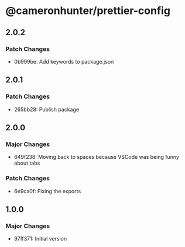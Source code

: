 # @cameronhunter/prettier-config

## 2.0.2

### Patch Changes

-   0b999be: Add keywords to package.json

## 2.0.1

### Patch Changes

-   265bb28: Publish package

## 2.0.0

### Major Changes

-   649f238: Moving back to spaces because VSCode was being funny about tabs

### Patch Changes

-   6e9ca0f: Fixing the exports

## 1.0.0

### Major Changes

-   97ff371: Initial version
